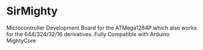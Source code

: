 # SirMighty
Microcontroller Development Board for the ATMega1284P which also works for the 644/324/32/16 derivatives. Fully Compatible with Arduino MightyCore
